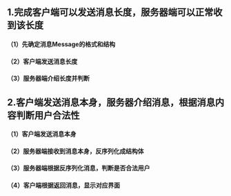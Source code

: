 ## 1.完成客户端可以发送消息长度，服务器端可以正常收到该长度

#### （1）先确定消息Message的格式和结构

#### （2）客户端发送消息长度

#### （3）服务器端介绍长度并判断

## 2.客户端发送消息本身，服务器介绍消息，根据消息内容判断用户合法性

#### （1）客户端发送消息本身

#### （2）服务器端接收到消息本身，反序列化成结构体

#### （3）服务器端根据反序列化消息，判断是否合法用户

#### （4）客户端根据返回消息，显示对应界面

